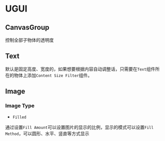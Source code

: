 # UGUI

## CanvasGroup

控制全部子物体的透明度

## Text

默认是固定高度、宽度的，如果想要根据内容自动调整话，只需要在`Text`组件所在的物体上添加`Content Size Filter`组件。

## Image

### Image Type

- `Filled`

通过设置`Fill Amount`可以设置图片的显示的比例，显示的模式可以设置`Fill Method`，可以圆形、水平、竖直等方式显示